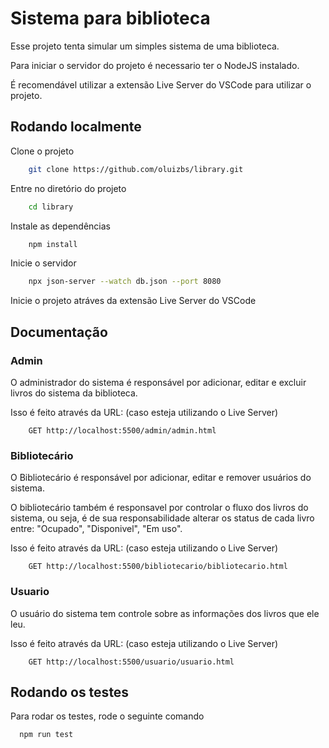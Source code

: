 
# Sistema para biblioteca

Esse projeto tenta simular um simples sistema de uma biblioteca.

Para iniciar o servidor do projeto é necessario ter o NodeJS instalado.

É recomendável utilizar a extensão Live Server do VSCode para utilizar o projeto.

## Rodando localmente

Clone o projeto

```bash
    git clone https://github.com/oluizbs/library.git
```

Entre no diretório do projeto

```bash
    cd library
```

Instale as dependências

```bash
    npm install
```

Inicie o servidor

```bash
    npx json-server --watch db.json --port 8080
```

Inicie o projeto atráves da extensão Live Server do VSCode

## Documentação

### Admin

O administrador do sistema é responsável por adicionar, editar e excluir livros do sistema da biblioteca.

Isso é feito através da URL: (caso esteja utilizando o Live Server)

```HTTP
    GET http://localhost:5500/admin/admin.html
```  

### Bibliotecário

O Bibliotecário é responsável por adicionar, editar e remover usuários do sistema.

O bibliotecário também é responsavel por controlar o fluxo dos livros do sistema, ou seja, é de sua responsabilidade alterar os status de cada livro entre: "Ocupado", "Disponivel", "Em uso".

Isso é feito através da URL: (caso esteja utilizando o Live Server)

```HTTP
    GET http://localhost:5500/bibliotecario/bibliotecario.html
```  

### Usuario

O usuário do sistema tem controle sobre as informações dos livros que ele leu.

Isso é feito através da URL: (caso esteja utilizando o Live Server)

```HTTP
    GET http://localhost:5500/usuario/usuario.html
```

## Rodando os testes

Para rodar os testes, rode o seguinte comando

```bash
  npm run test
```
